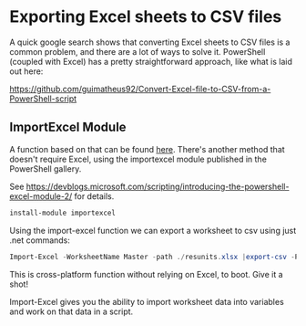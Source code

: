 # Exporting Excel sheets to CSV files

A quick google search shows that converting Excel sheets to CSV files is a common problem, and there are a lot of ways to solve it.  PowerShell (coupled with Excel) has a pretty straightforward approach, like what is laid out here:

<https://github.com/guimatheus92/Convert-Excel-file-to-CSV-from-a-PowerShell-script>

## ImportExcel Module

A function based on that can be found [here](./convertFrom-excel2csv.ps1).  There's another method that doesn't require Excel, using the importexcel module published in the PowerShell gallery.

See <https://devblogs.microsoft.com/scripting/introducing-the-powershell-excel-module-2/> for details.

```powershell
install-module importexcel
```

Using the import-excel function we can export a worksheet to csv using just .net commands:

```powershell
Import-Excel -WorksheetName Master -path ./resunits.xlsx |export-csv -Path ./resunits.csv
```

This is cross-platform function without relying on Excel, to boot.  Give it a shot!

Import-Excel gives you the ability to import worksheet data into variables and work on that data in a script.
